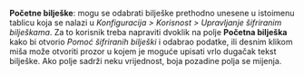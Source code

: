 **Početne bilješke**: mogu se odabrati bilješke prethodno unesene u istoimenu tablicu koja se nalazi u *Konfiguracija > Korisnost > Upravljanje šifriranim bilješkama*. Za to korisnik treba napraviti dvoklik na polje **Početna bilješka** kako bi otvorio *Pomoć šifriranih bilješki* i odabrao podatke, ili desnim klikom miša može otvoriti prozor u kojem je moguće upisati vrlo dugačak tekst bilješke. Ako polje sadrži neku vrijednost, boja pozadine polja se mijenja.